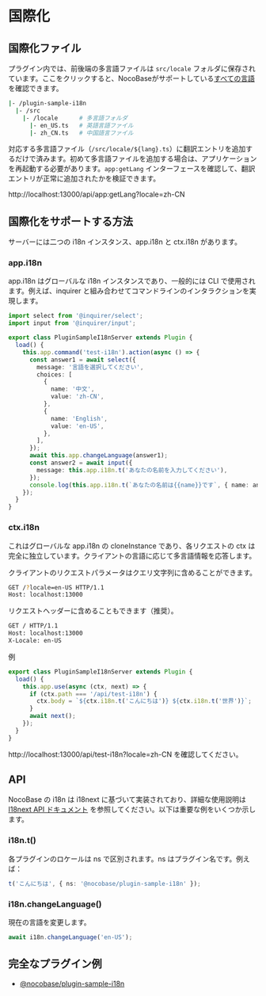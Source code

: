 # 国際化

## 国際化ファイル

プラグイン内では、前後端の多言語ファイルは `src/locale` フォルダに保存されています。ここをクリックすると、NocoBaseがサポートしている[すべての言語](/development/others/languages)を確認できます。

```bash
|- /plugin-sample-i18n
  |- /src
    |- /locale      # 多言語フォルダ
      |- en_US.ts   # 英語言語ファイル
      |- zh_CN.ts   # 中国語言ファイル
```

対応する多言語ファイル（`/src/locale/${lang}.ts`）に翻訳エントリを追加するだけで済みます。初めて多言語ファイルを追加する場合は、アプリケーションを再起動する必要があります。`app:getLang` インターフェースを確認して、翻訳エントリが正常に追加されたかを検証できます。

http://localhost:13000/api/app:getLang?locale=zh-CN

## 国際化をサポートする方法

サーバーには二つの i18n インスタンス、app.i18n と ctx.i18n があります。

### app.i18n

app.i18n はグローバルな i18n インスタンスであり、一般的には CLI で使用されます。例えば、inquirer と組み合わせてコマンドラインのインタラクションを実現します。

```ts
import select from '@inquirer/select';
import input from '@inquirer/input';

export class PluginSampleI18nServer extends Plugin {
  load() {
    this.app.command('test-i18n').action(async () => {
      const answer1 = await select({
        message: '言語を選択してください',
        choices: [
          {
            name: '中文',
            value: 'zh-CN',
          },
          {
            name: 'English',
            value: 'en-US',
          },
        ],
      });
      await this.app.changeLanguage(answer1);
      const answer2 = await input({
        message: this.app.i18n.t('あなたの名前を入力してください'),
      });
      console.log(this.app.i18n.t(`あなたの名前は{{name}}です`, { name: answer2 }));
    });
  }
}
```

### ctx.i18n

これはグローバルな app.i18n の cloneInstance であり、各リクエストの ctx は完全に独立しています。クライアントの言語に応じて多言語情報を応答します。

クライアントのリクエストパラメータはクエリ文字列に含めることができます。

```bash
GET /?locale=en-US HTTP/1.1
Host: localhost:13000
```

リクエストヘッダーに含めることもできます（推奨）。

```bash
GET / HTTP/1.1
Host: localhost:13000
X-Locale: en-US
```

例

```ts
export class PluginSampleI18nServer extends Plugin {
  load() {
    this.app.use(async (ctx, next) => {
      if (ctx.path === '/api/test-i18n') {
        ctx.body = `${ctx.i18n.t('こんにちは')} ${ctx.i18n.t('世界')}`;
      }
      await next();
    });
  }
}
```

http://localhost:13000/api/test-i18n?locale=zh-CN を確認してください。

## API

NocoBase の i18n は i18next に基づいて実装されており、詳細な使用説明は [I18next API ドキュメント](https://www.i18next.com/overview/api) を参照してください。以下は重要な例をいくつか示します。

### i18n.t()

各プラグインのロケールは ns で区別されます。ns はプラグイン名です。例えば：

```ts
t('こんにちは', { ns: '@nocobase/plugin-sample-i18n' });
```

### i18n.changeLanguage()

現在の言語を変更します。

```ts
await i18n.changeLanguage('en-US');
```

## 完全なプラグイン例

- [@nocobase/plugin-sample-i18n](#)

